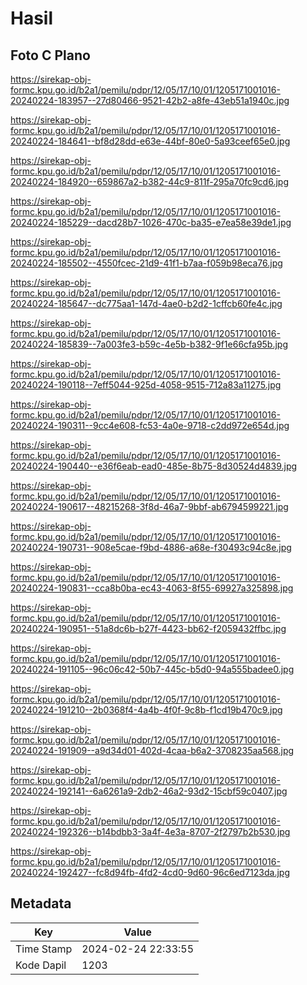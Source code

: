 # Hasil

## Foto C Plano

https://sirekap-obj-formc.kpu.go.id/b2a1/pemilu/pdpr/12/05/17/10/01/1205171001016-20240224-183957--27d80466-9521-42b2-a8fe-43eb51a1940c.jpg

https://sirekap-obj-formc.kpu.go.id/b2a1/pemilu/pdpr/12/05/17/10/01/1205171001016-20240224-184641--bf8d28dd-e63e-44bf-80e0-5a93ceef65e0.jpg

https://sirekap-obj-formc.kpu.go.id/b2a1/pemilu/pdpr/12/05/17/10/01/1205171001016-20240224-184920--659867a2-b382-44c9-811f-295a70fc9cd6.jpg

https://sirekap-obj-formc.kpu.go.id/b2a1/pemilu/pdpr/12/05/17/10/01/1205171001016-20240224-185229--dacd28b7-1026-470c-ba35-e7ea58e39de1.jpg

https://sirekap-obj-formc.kpu.go.id/b2a1/pemilu/pdpr/12/05/17/10/01/1205171001016-20240224-185502--4550fcec-21d9-41f1-b7aa-f059b98eca76.jpg

https://sirekap-obj-formc.kpu.go.id/b2a1/pemilu/pdpr/12/05/17/10/01/1205171001016-20240224-185647--dc775aa1-147d-4ae0-b2d2-1cffcb60fe4c.jpg

https://sirekap-obj-formc.kpu.go.id/b2a1/pemilu/pdpr/12/05/17/10/01/1205171001016-20240224-185839--7a003fe3-b59c-4e5b-b382-9f1e66cfa95b.jpg

https://sirekap-obj-formc.kpu.go.id/b2a1/pemilu/pdpr/12/05/17/10/01/1205171001016-20240224-190118--7eff5044-925d-4058-9515-712a83a11275.jpg

https://sirekap-obj-formc.kpu.go.id/b2a1/pemilu/pdpr/12/05/17/10/01/1205171001016-20240224-190311--9cc4e608-fc53-4a0e-9718-c2dd972e654d.jpg

https://sirekap-obj-formc.kpu.go.id/b2a1/pemilu/pdpr/12/05/17/10/01/1205171001016-20240224-190440--e36f6eab-ead0-485e-8b75-8d30524d4839.jpg

https://sirekap-obj-formc.kpu.go.id/b2a1/pemilu/pdpr/12/05/17/10/01/1205171001016-20240224-190617--48215268-3f8d-46a7-9bbf-ab6794599221.jpg

https://sirekap-obj-formc.kpu.go.id/b2a1/pemilu/pdpr/12/05/17/10/01/1205171001016-20240224-190731--908e5cae-f9bd-4886-a68e-f30493c94c8e.jpg

https://sirekap-obj-formc.kpu.go.id/b2a1/pemilu/pdpr/12/05/17/10/01/1205171001016-20240224-190831--cca8b0ba-ec43-4063-8f55-69927a325898.jpg

https://sirekap-obj-formc.kpu.go.id/b2a1/pemilu/pdpr/12/05/17/10/01/1205171001016-20240224-190951--51a8dc6b-b27f-4423-bb62-f2059432ffbc.jpg

https://sirekap-obj-formc.kpu.go.id/b2a1/pemilu/pdpr/12/05/17/10/01/1205171001016-20240224-191105--96c06c42-50b7-445c-b5d0-94a555badee0.jpg

https://sirekap-obj-formc.kpu.go.id/b2a1/pemilu/pdpr/12/05/17/10/01/1205171001016-20240224-191210--2b0368f4-4a4b-4f0f-9c8b-f1cd19b470c9.jpg

https://sirekap-obj-formc.kpu.go.id/b2a1/pemilu/pdpr/12/05/17/10/01/1205171001016-20240224-191909--a9d34d01-402d-4caa-b6a2-3708235aa568.jpg

https://sirekap-obj-formc.kpu.go.id/b2a1/pemilu/pdpr/12/05/17/10/01/1205171001016-20240224-192141--6a6261a9-2db2-46a2-93d2-15cbf59c0407.jpg

https://sirekap-obj-formc.kpu.go.id/b2a1/pemilu/pdpr/12/05/17/10/01/1205171001016-20240224-192326--b14bdbb3-3a4f-4e3a-8707-2f2797b2b530.jpg

https://sirekap-obj-formc.kpu.go.id/b2a1/pemilu/pdpr/12/05/17/10/01/1205171001016-20240224-192427--fc8d94fb-4fd2-4cd0-9d60-96c6ed7123da.jpg


## Metadata

| Key        | Value               |
| ---------- | ------------------- |
| Time Stamp | 2024-02-24 22:33:55 |
| Kode Dapil | 1203                |



